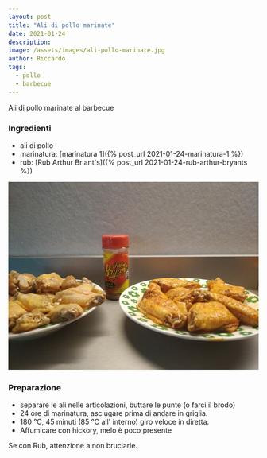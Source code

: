 ```yaml
---
layout: post
title: "Ali di pollo marinate"
date: 2021-01-24
description: 
image: /assets/images/ali-pollo-marinate.jpg
author: Riccardo
tags: 
  - pollo
  - barbecue
---
```

Ali di pollo marinate al barbecue

### Ingredienti

- ali di pollo
- marinatura: [marinatura 1]({% post_url 2021-01-24-marinatura-1 %})
- rub: [Rub Arthur Briant's]({% post_url 2021-01-24-rub-arthur-bryants %})

![Placeholder](/assets/images/ali-pollo-marinate-2.jpg)

### Preparazione
- separare le ali nelle articolazioni, buttare le punte (o farci il brodo)
- 24 ore di marinatura, asciugare prima di andare in griglia.
- 180 °C, 45 minuti (85 °C all' interno) giro veloce in diretta.
- Affumicare con hickory, melo è poco presente

Se con Rub, attenzione a non bruciarle. 
